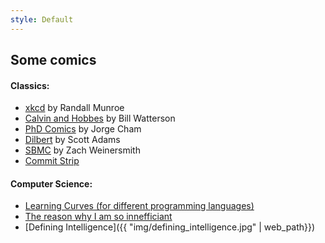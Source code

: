 ```yaml
---
style: Default
---
```


## Some comics

#### Classics:

- [xkcd](http://xkcd.com/) by Randall Munroe
- [Calvin and Hobbes](http://www.gocomics.com/calvinandhobbes) by Bill Watterson
- [PhD Comics](http://phdcomics.com/) by Jorge Cham
- [Dilbert](http://dilbert.com/) by Scott Adams
- [SBMC](http://www.smbc-comics.com/) by Zach Weinersmith
- [Commit Strip](http://www.commitstrip.com/)

#### Computer Science:

- [Learning Curves (for different programming languages)](https://github.com/Dobiasd/articles/blob/master/programming_language_learning_curves.md)
- [The reason why I am so innefficiant](http://xkcd.com/1445/)
- [Defining Intelligence]({{ "img/defining_intelligence.jpg" | web_path}})

